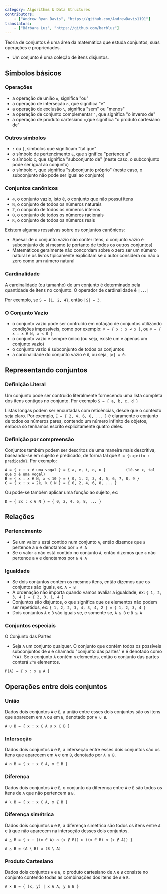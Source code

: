 ```yaml
---
category: Algorithms & Data Structures
contributors:
    - ["Andrew Ryan Davis", "https://github.com/AndrewDavis1191"]
translators:
    - ["Bárbara Luz", "https://github.com/barbluz"]
---
```


Teoria de conjuntos é uma área da matemática que estuda conjuntos, suas operações e propriedades.
- Um conjunto é uma coleção de itens disjuntos.

## Símbolos básicos

### Operações
- a operação de união `∪`, significa "ou"
- a operação de interseção `∩`, que significa "e"
- a operação de exclusão `\`, significa "sem" ou "menos"
- a operação de conjunto complementar `'`, que significa "o inverso de"
- a operação de produto cartesiano `×`,que significa "o produto cartesiano de"

### Outros símbolos
- `:` ou `|`, símbolos que significam "tal que"
- o símbolo de pertencimento `∈`, que significa "pertence a"
- o símbolo `⊆`, que significa "subconjunto de" (neste caso, o subconjunto pode ser igual ao conjunto)
- o símbolo `⊂`, que significa "subconjunto próprio" (neste caso, o subconjunto não pode ser igual ao conjunto)

### Conjuntos canônicos
- `∅`, o conjunto vazio, isto é, o conjunto que não possui itens
- `ℕ`, o conjunto de todos os números naturais
- `ℤ`, o conjunto de todos os números inteiros
- `ℚ`, o conjunto de todos os números racionais
- `ℝ`, o conjunto de todos os números reais

Existem algumas ressalvas sobre os conjuntos canônicos:
- Apesar de o conjunto vazio não conter itens, o conjunto vazio é subconjunto de si mesmo (e portanto de todos os outros conjuntos)
- Matemáticos geralmente não concordam sobre o zero ser um número natural e os livros tipicamente explicitam se o autor considera ou não o zero como um número natural


### Cardinalidade
A cardinalidade (ou tamanho) de um conjunto é determinado pela quantidade de itens no conjunto. O operador de cardinalidade é `|...|`

Por exemplo, se `S = {1, 2, 4}`, então `|S| = 3`.

### O Conjunto Vazio
- o conjunto vazio pode ser contruído em notação de conjuntos utilizando condições impossíveis, como por exemplo: `∅ = { x : x ≠ x }`, ou `∅ = { x : x ∈ N, x < 0 }`
- o conjunto vazio é sempre único (ou seja, existe um e apenas um conjunto vazio)
- o conjunto vazio é subconjunto de todos os conjuntos
- a cardinalidade do conjunto vazio é `0`, ou seja, `|∅| = 0`.

## Representando conjuntos

### Definição Literal
Um conjunto pode ser contruído literalmente fornecendo uma lista completa dos itens contigos no conjunto. Por exemplo `S = { a, b, c, d }`

Listas longas podem ser encurtadas com reticências, desde que o contexto seja claro. Por exemplo, `E = { 2, 4, 6, 8, ... }` é claramente o conjunto de todos os números pares, contendo um número infinito de objetos, embora só tenhamos escrito explicitamente quatro deles.

### Definição por compreensão
Conjuntos também podem ser descritos de uma maneira mais descritiva, baseando-se em sujeito e predicado, de forma tal que `S = {sujeito : predicado}`. Por exemplo:

```
A = { x : x é uma vogal } = { a, e, i, o, u }         (lê-se x, tal que x é uma vogal)
B = { x : x ∈ N, x < 10 } = { 0, 1, 2, 3, 4, 5, 6, 7, 8, 9 }
C = { x : x = 2k, k ∈ N } = { 0, 2, 4, 6, 8, ... }
```

Ou pode-se também aplicar uma função ao sujeito, ex:

```
D = { 2x : x ∈ N } = { 0, 2, 4, 6, 8, ... }
```

## Relações

### Pertencimento
- Se um valor `a` está contido num conjunto `A`, então dizemos que `a` pertence a `A` e denotamos por `a ∈ A`
- Se o valor `a` não está contido no conjunto `A`, então dizemos que `a` não pertence a `A` e denotamos por `a ∉ A`

### Igualdade
- Se dois conjuntos contém os mesmos itens, então dizemos que os conjuntos são iguals, ex. `A = B`
- A ordenação não importa quando vamos avaliar a igualdade, ex: `{ 1, 2, 3, 4 } = { 2, 3, 1, 4 }`
- Conjuntos são disjuntos, o que significa que os elementos não podem ser repetidos, ex: `{ 1, 2, 2, 3, 4, 3, 4, 2 } = { 1, 2, 3, 4 }`
- Dois conjuntos `A` e `B` são iguais se, e somente se, `A ⊆ B` e `B ⊆ A`

### Conjuntos especiais
O Conjunto das Partes
- Seja `A` um conjunto qualquer. O conjunto que contém todos os possíveis subconjuntos de `A` é chamado "conjunto das partes" e é denotado como `P(A)`. Se o conjunto `A` contém `n` elementos, então o conjunto das partes conterá `2^n` elementos.

```
P(A) = { x : x ⊆ A }
```

## Operações entre dois conjuntos

### União
Dados dois conjuntos `A` e `B`, a união entre esses dois conjuntos são os itens que aparecem em `A` ou em `B`, denotado por `A ∪ B`.

```
A ∪ B = { x : x ∈ A ∪ x ∈ B }
```

### Interseção
Dados dois conjuntos `A` e `B`, a interseção entre esses dois conjuntos são os itens que aparecem em `A` e em `B`, denotado por `A ∩ B`.

```
A ∩ B = { x : x ∈ A, x ∈ B }
```

### Diferença
Dados dois conjuntos `A` e `B`, o conjunto da diferença entre `A` e `B` são todos os itens de `A` que não pertencem a `B`.

```
A \ B = { x : x ∈ A, x ∉ B }
```

### Diferença simétrica
Dados dois conjuntos `A` e `B`, a diferença simétrica são todos os itens entre `A` e `B` que não aparecem na interseção desses dois conjuntos.

```
A △ B = { x : ((x ∈ A) ∩ (x ∉ B)) ∪ ((x ∈ B) ∩ (x ∉ A)) }

A △ B = (A \ B) ∪ (B \ A)
```

### Produto Cartesiano
Dados dois conjuntos `A` e `B`, o produto cartesiano de `A` e `B` consiste no conjunto contendo todas as combinações dos itens de `A` e `B`.

```
A × B = { (x, y) | x ∈ A, y ∈ B }
```


